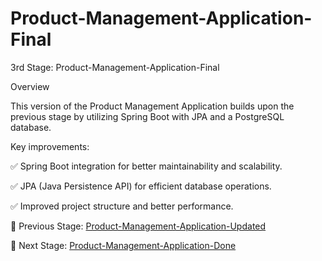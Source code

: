 # Product-Management-Application-Final
3rd Stage: Product-Management-Application-Final

Overview

This version of the Product Management Application builds upon the previous stage by utilizing Spring Boot with JPA and a PostgreSQL database.

Key improvements:

✅ Spring Boot integration for better maintainability and scalability.

✅ JPA (Java Persistence API) for efficient database operations.

✅ Improved project structure and better performance.

🔹 Previous Stage: [Product-Management-Application-Updated](https://github.com/imprathamraj/Product-Management-Application-Updated)

🔹 Next Stage: [Product-Management-Application-Done](https://github.com/imprathamraj/Product-Management-Application-Done)

